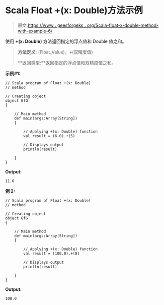 # Scala Float +(x: Double)方法示例

> 原文:[https://www . geesforgeks . org/Scala-float-x-double-method-with-example-6/](https://www.geeksforgeeks.org/scala-float-x-double-method-with-example-6/)

使用 **+(x: Double)** 方法返回指定的浮点值和 Double 值之和。

> **方法定义:** (Float_Value)。+(双精度值)
> 
> **返回类型:**返回指定的浮点值和双精度值之和。

**示例#1:**

```
// Scala program of Float +(x: Double)
// method

// Creating object
object GfG
{ 

    // Main method
    def main(args:Array[String])
    {

        // Applying +(x: Double) function
        val result = (6.0).+(5)

        // Displays output
        println(result)

    }
} 
```

**Output:**

```
11.0

```

**例 2:**

```
// Scala program of Float +(x: Double)
// method

// Creating object
object GfG
{ 

    // Main method
    def main(args:Array[String])
    {

        // Applying +(x: Double) function
        val result = (100.0).+(8)

        // Displays output
        println(result)

    }
} 
```

**Output:**

```
108.0

```